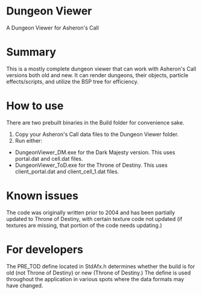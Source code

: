 # Dungeon Viewer
A Dungeon Viewer for Asheron's Call

# Summary
This is a mostly complete dungeon viewer that can work with Asheron's Call versions both old and new. It can render dungeons, their objects, particle effects/scripts, and utilize the BSP tree for efficiency.

# How to use
There are two prebuilt binaries in the Build folder for convenience sake.

1. Copy your Asheron's Call data files to the Dungeon Viewer folder.
2. Run either: 
 * DungeonViewer_DM.exe for the Dark Majesty version. This uses portal.dat and cell.dat files.
 * DungeonViewer_ToD.exe for the Throne of Destiny. This uses client_portal.dat and client_cell_1.dat files.

# Known issues
The code was originally written prior to 2004 and has been partially updated to Throne of Destiny, with certain texture code not updated (if textures are missing, that portion of the code needs updating.)

# For developers
The PRE_TOD define located in StdAfx.h determines whether the build is for old (not Throne of Destiny) or new (Throne of Destiny.) The define is used throughout the application in various spots where the data formats may have changed.


